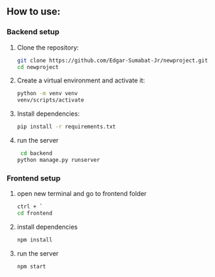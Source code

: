 ## How to use:

### Backend setup
1. Clone the repository:
    ```bash
    git clone https://github.com/Edgar-Sumabat-Jr/newproject.git
    cd newproject
    ```
    
2. Create a virtual environment and activate it:
    ```bash
    python -m venv venv
    venv/scripts/activate
    
3. Install dependencies:
    ```bash
    pip install -r requirements.txt
    ```
    
4. run the server
   ```bash
    cd backend
   python manage.py runserver
   ```

### Frontend setup
1. open new terminal and go to frontend folder
   ```bash
   ctrl + `
   cd frontend
   ```

2. install dependencies
   ```bash
   npm install
   ```

3. run the server
   ```bash
   npm start
   ```




